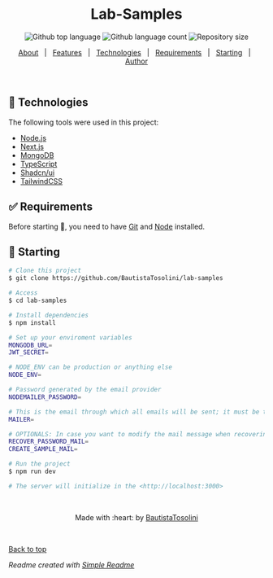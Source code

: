 <div align="center" id="top"> 

</div>

<h1 align="center">Lab-Samples</h1>

<p align="center">
    <img alt="Github top language" src="https://img.shields.io/github/languages/top/BautistaTosolini/lab-samples?color=56BEB8">

  <img alt="Github language count" src="https://img.shields.io/github/languages/count/BautistaTosolini/lab-samples?color=56BEB8">

  <img alt="Repository size" src="https://img.shields.io/github/repo-size/BautistaTosolini/lab-samples?color=56BEB8">

<p align="center">
  <a href="#dart-about">About</a> &#xa0; | &#xa0; 
  <a href="#sparkles-features">Features</a> &#xa0; | &#xa0;
  <a href="#rocket-technologies">Technologies</a> &#xa0; | &#xa0;
  <a href="#white_check_mark-requirements">Requirements</a> &#xa0; | &#xa0;
  <a href="#checkered_flag-starting">Starting</a> &#xa0; | &#xa0;
  <a href="https://github.com/BautistaTosolini" target="_blank">Author</a>
</p>

<br>

## :rocket: Technologies ##

The following tools were used in this project:

- [Node.js](https://nodejs.org/en/)
- [Next.js](https://nextjs.org)
- [MongoDB](www.mongodb.com/en)
- [TypeScript](https://www.typescriptlang.org/)
- [Shadcn/ui](https://ui.shadcn.com)
- [TailwindCSS](https://tailwindcss.com)

## :white_check_mark: Requirements ##

Before starting :checkered_flag:, you need to have [Git](https://git-scm.com) and [Node](https://nodejs.org/en/) installed.

## :checkered_flag: Starting ##

```bash
# Clone this project
$ git clone https://github.com/BautistaTosolini/lab-samples

# Access
$ cd lab-samples

# Install dependencies
$ npm install

# Set up your enviroment variables
MONGODB_URL=
JWT_SECRET=

# NODE_ENV can be production or anything else
NODE_ENV=

# Password generated by the email provider
NODEMAILER_PASSWORD=

# This is the email through which all emails will be sent; it must be the same one with which the password was generated
MAILER=

# OPTIONALS: In case you want to modify the mail message when recovering the password or when a sample is created. It must be plain html.
RECOVER_PASSWORD_MAIL=
CREATE_SAMPLE_MAIL=

# Run the project
$ npm run dev

# The server will initialize in the <http://localhost:3000>
```

<br>

<p align="center">Made with :heart: by <a href="https://github.com/BautistaTosolini" target="_blank">BautistaTosolini</a></p>

&#xa0;

<a href="#top">Back to top</a>

*Readme created with [Simple Readme](https://marketplace.visualstudio.com/items?itemName=maurodesouza.vscode-simple-readme)*